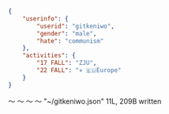 ```json
{
    "userinfo": {
        "userid": "gitkeniwo",
        "gender": "male",
        "hate": "communism"
    },
    "activities": {
        "17 FALL": "ZJU",
        "22 FALL": "✈️ 🇪🇺Europe"
    }
}
```
～
～
～
～
"~/gitkeniwo.json" 11L, 209B written
